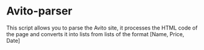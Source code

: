 # Avito-parser
This script allows you to parse the Avito site, it processes the HTML code of the page and converts it into lists from lists of the format [Name, Price, Date]
